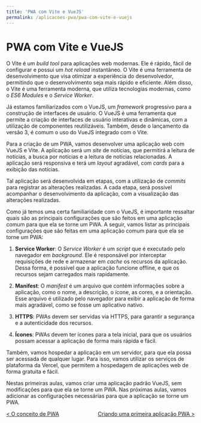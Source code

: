 ```yaml
---
title: 'PWA com Vite e VueJS'
permalink: /aplicacoes-pwa/pwa-com-vite-e-vuejs
---
```


# PWA com Vite e VueJS

O Vite é um _build tool_ para aplicações web modernas. Ele é rápido, fácil de configurar e possui um _hot reload_ instantâneo. O Vite é uma ferramenta de desenvolvimento que visa otimizar a experiência do desenvolvedor, permitindo que o desenvolvimento seja mais rápido e eficiente. Além disso, o Vite é uma ferramenta moderna, que utiliza tecnologias modernas, como o _ES6 Modules_ e o _Service Worker_.

Já estamos familiarizados com o VueJS, um _framework_ progressivo para a construção de interfaces de usuário. O VueJS é uma ferramenta que permite a criação de interfaces de usuário interativas e dinâmicas, com a utilização de componentes reutilizáveis. Também, desde o lançamento da versão 3, é comum o uso do VueJS integrado com o Vite.

Para a criação de um PWA, vamos desenvolver uma aplicação web com VueJS e Vite. A aplicação será um _site_ de notícias, que permitirá a leitura de notícias, a busca por notícias e a leitura de notícias relacionadas. A aplicação será responsiva e terá um _layout_ agradável, com _cards_ para a exibição das notícias.

Tal aplicação será desenvolvida em etapas, com a utilização de _commits_ para registrar as alterações realizadas. A cada etapa, será possível acompanhar o desenvolvimento da aplicação, com a visualização das alterações realizadas.

Como já temos uma certa familiaridade com o VueJS, é importante ressaltar quais são as principais configurações que são feitos em uma aplicação comum para que ela se torne um PWA. A seguir, vamos listar as principais configurações que são feitas em uma aplicação comum para que ela se torne um PWA:

1. **Service Worker**: O _Service Worker_ é um _script_ que é executado pelo navegador em _background_. Ele é responsável por interceptar requisições de rede e armazenar em _cache_ os recursos da aplicação. Dessa forma, é possível que a aplicação funcione offline, e que os recursos sejam carregados mais rapidamente.

2. **Manifest**: O _manifest_ é um arquivo que contém informações sobre a aplicação, como o nome, a descrição, o ícone, as cores, e a orientação. Esse arquivo é utilizado pelo navegador para exibir a aplicação de forma mais agradável, como se fosse um aplicativo nativo.

3. **HTTPS**: PWAs devem ser servidas via HTTPS, para garantir a segurança e a autenticidade dos recursos.

4. **Ícones**: PWAs devem ter ícones para a tela inicial, para que os usuários possam acessar a aplicação de forma mais rápida e fácil.

Também, vamos hospedar a aplicação em um servidor, para que ela possa ser acessada de qualquer lugar. Para isso, vamos utilizar os serviços de plataforma da Vercel, que permitem a hospedagem de aplicações web de forma gratuita e fácil.

Nestas primeiras aulas, vamos criar uma aplicação padrão VueJS, sem modificações para que ela se torne um PWA. Nas próximas aulas, vamos adicionar as configurações necessárias para que a aplicação se torne um PWA.

<span style="display: flex; justify-content: space-between;"><span>[&lt; O conceito de PWA](. 'Voltar')</span> <span>[Criando uma primeira aplicação PWA &gt;](criando-aplicacao-pwa.html 'Próximo')</span></span>
